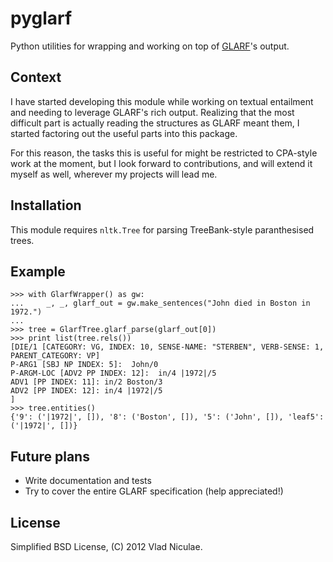 # pyglarf

Python utilities for wrapping and working on top of
[GLARF](http://nlp.cs.nyu.edu/meyers/GLARF.html)'s output.

## Context

I have started developing this module while working on textual entailment and
needing to leverage GLARF's rich output. Realizing that the most difficult part
is actually reading the structures as GLARF meant them, I started factoring out
the useful parts into this package.

For this reason, the tasks this is useful for might be restricted to CPA-style
work at the moment, but I look forward to contributions, and will extend it
myself as well, wherever my projects will lead me.

## Installation

This module requires `nltk.Tree` for parsing TreeBank-style paranthesised
trees.

## Example

    >>> with GlarfWrapper() as gw:
    ...     _, _, glarf_out = gw.make_sentences("John died in Boston in 1972.")
    ... 
    >>> tree = GlarfTree.glarf_parse(glarf_out[0])
    >>> print list(tree.rels())
    [DIE/1 [CATEGORY: VG, INDEX: 10, SENSE-NAME: "STERBEN", VERB-SENSE: 1, PARENT_CATEGORY: VP]
    P-ARG1 [SBJ NP INDEX: 5]:  John/0
    P-ARGM-LOC [ADV2 PP INDEX: 12]:  in/4 |1972|/5
    ADV1 [PP INDEX: 11]: in/2 Boston/3
    ADV2 [PP INDEX: 12]: in/4 |1972|/5
    ]
    >>> tree.entities()
    {'9': ('|1972|', []), '8': ('Boston', []), '5': ('John', []), 'leaf5': ('|1972|', [])}

## Future plans

* Write documentation and tests
* Try to cover the entire GLARF specification (help appreciated!)

## License

Simplified BSD License, (C) 2012 Vlad Niculae.
